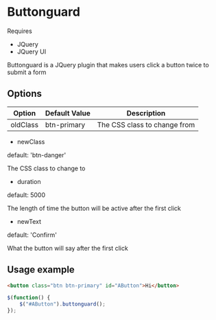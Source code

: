 # Buttonguard

Requires
* JQuery
* JQuery UI

Buttonguard is a JQuery plugin that makes users click a button twice to submit a form

## Options

| Option   | Default Value | Description                  |
|----------|---------------|------------------------------|
| oldClass | btn-primary   | The CSS class to change from |

* newClass

default: 'btn-danger'

The CSS class to change to

* duration

default: 5000

The length of time the button will be active after the first click

* newText

default:  'Confirm'

What the button will say after the first click

## Usage example
````html
<button class="btn btn-primary" id="AButton">Hi</button>
````
````javascript
$(function() {
	$("#AButton").buttonguard();
});
````
